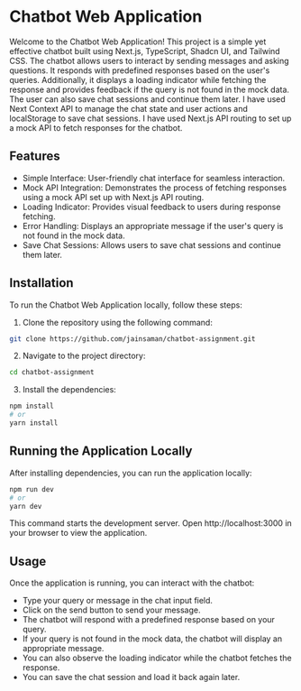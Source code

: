 # Chatbot Web Application

Welcome to the Chatbot Web Application! This project is a simple yet effective chatbot built using Next.js, TypeScript, Shadcn UI, and Tailwind CSS. The chatbot allows users to interact by sending messages and asking questions. It responds with predefined responses based on the user's queries. Additionally, it displays a loading indicator while fetching the response and provides feedback if the query is not found in the mock data. The user can also save chat sessions and continue them later. I have used Next Context API to manage the chat state and user actions and localStorage to save chat sessions. I have used Next.js API routing to set up a mock API to fetch responses for the chatbot.

## Features

- Simple Interface: User-friendly chat interface for seamless interaction.
- Mock API Integration: Demonstrates the process of fetching responses using a mock API set up with Next.js API routing.
- Loading Indicator: Provides visual feedback to users during response fetching.
- Error Handling: Displays an appropriate message if the user's query is not found in the mock data.
- Save Chat Sessions: Allows users to save chat sessions and continue them later.

## Installation

To run the Chatbot Web Application locally, follow these steps:

1. Clone the repository using the following command:

```bash
git clone https://github.com/jainsaman/chatbot-assignment.git
```

2. Navigate to the project directory:

```bash
cd chatbot-assignment
```

3. Install the dependencies:

```bash
npm install
# or
yarn install
```

## Running the Application Locally

After installing dependencies, you can run the application locally:

```bash
npm run dev
# or
yarn dev
```

This command starts the development server. Open http://localhost:3000 in your browser to view the application.

## Usage

Once the application is running, you can interact with the chatbot:

- Type your query or message in the chat input field.
- Click on the send button to send your message.
- The chatbot will respond with a predefined response based on your query.
- If your query is not found in the mock data, the chatbot will display an appropriate message.
- You can also observe the loading indicator while the chatbot fetches the response.
- You can save the chat session and load it back again later.
